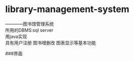 # library-management-system
————图书馆管理系统  
所用的DBMS:sql server  
用java实现  
具有用户注册 
图书增删改
图表显示等基本功能

###界面

